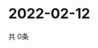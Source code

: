 # 2022-02-12
  共 0条

  <!-- BEGIN -->
  <!-- 最后更新时间Sat Feb 12 2022 17:03:30 GMT+0000 (Coordinated Universal Time) -->
  
  <!-- END -->
  
  